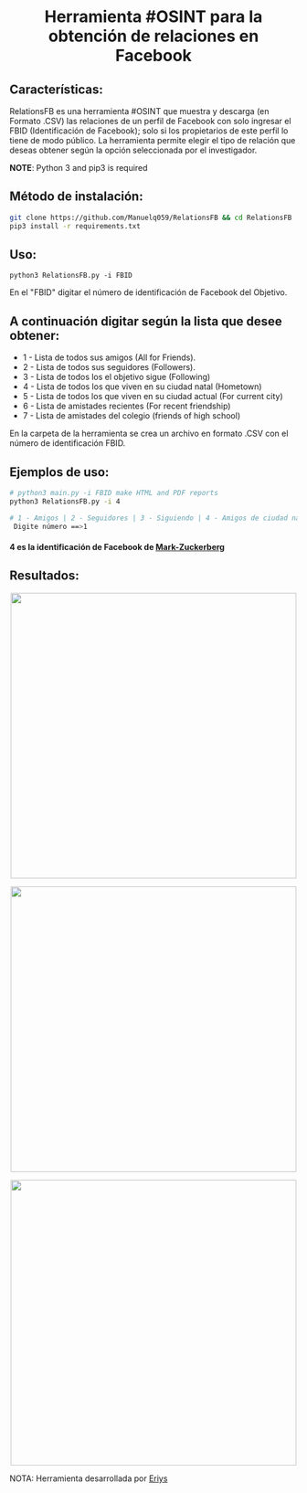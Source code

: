 
<h1 align="center">Herramienta #OSINT para la obtención de relaciones en Facebook</h1>

## Características:

RelationsFB es una herramienta #OSINT que muestra y descarga (en Formato .CSV) las relaciones de un perfil de Facebook con solo ingresar el FBID (Identificación de Facebook); solo si los propietarios de este perfil lo tiene de modo público. La herramienta permite elegir el tipo de relación que deseas obtener según la opción seleccionada por el investigador.

**NOTE**: Python 3 and pip3 is required

## Método de instalación:

```bash
git clone https://github.com/Manuelq059/RelationsFB && cd RelationsFB
pip3 install -r requirements.txt
```

## Uso:

`python3 RelationsFB.py -i FBID `

En el "FBID" digitar el número de identificación de Facebook del Objetivo.

## A continuación digitar según la lista que desee obtener:

* 1 - Lista de todos sus amigos (All for Friends).
* 2 - Lista de todos sus seguidores (Followers).
* 3 - Lista de todos los el objetivo sigue (Following)
* 4 - Lista de todos los que viven en su ciudad natal (Hometown)
* 5 - Lista de todos los que viven en su ciudad actual (For current city)
* 6 - Lista de amistades recientes (For recent friendship)
* 7 - Lista de amistades del colegio (friends of high school)

En la carpeta de la herramienta se crea un archivo en formato .CSV con el número de identificación FBID.

## Ejemplos de uso:

```bash
# python3 main.py -i FBID make HTML and PDF reports
python3 RelationsFB.py -i 4 

# 1 - Amigos | 2 - Seguidores | 3 - Siguiendo | 4 - Amigos de ciudad natal | 5 - Amigos ciudad actual | 6 - Amistades recientes| 7 - Amistades de colegio. 
 Digite número ==>1

```
#### 4 es la identificación de Facebook de [Mark-Zuckerberg](https://www.facebook.com/4)

## Resultados:
<p align="center">
  <img src="https://subir-imagen.com/images/2022/09/16/tedd1.jpg" width=500 />
</p>
<p align="center">
  <img src="https://subir-imagen.com/images/2022/09/16/tedd2.jpg" width=500 />
</p>
<p align="center">
  <img src="https://subir-imagen.com/images/2022/09/16/tedd3.jpg" width=500 />
</p>


NOTA: Herramienta desarrollada por [Eriys](https://github.com/Eriys)

